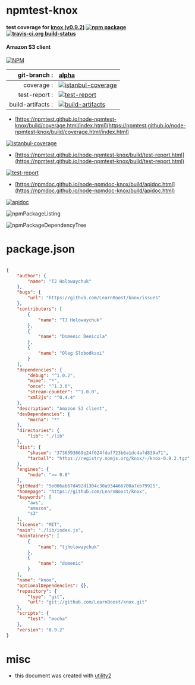# npmtest-knox

#### test coverage for  [knox (v0.9.2)](https://github.com/LearnBoost/knox)  [![npm package](https://img.shields.io/npm/v/npmtest-knox.svg?style=flat-square)](https://www.npmjs.org/package/npmtest-knox) [![travis-ci.org build-status](https://api.travis-ci.org/npmtest/node-npmtest-knox.svg)](https://travis-ci.org/npmtest/node-npmtest-knox)

#### Amazon S3 client

[![NPM](https://nodei.co/npm/knox.png?downloads=true&downloadRank=true&stars=true)](https://www.npmjs.com/package/knox)

| git-branch : | [alpha](https://github.com/npmtest/node-npmtest-knox/tree/alpha)|
|--:|:--|
| coverage : | [![istanbul-coverage](https://npmtest.github.io/node-npmtest-knox/build/coverage.badge.svg)](https://npmtest.github.io/node-npmtest-knox/build/coverage.html/index.html)|
| test-report : | [![test-report](https://npmtest.github.io/node-npmtest-knox/build/test-report.badge.svg)](https://npmtest.github.io/node-npmtest-knox/build/test-report.html)|
| build-artifacts : | [![build-artifacts](https://npmtest.github.io/node-npmtest-knox/glyphicons_144_folder_open.png)](https://github.com/npmtest/node-npmtest-knox/tree/gh-pages/build)|

- [https://npmtest.github.io/node-npmtest-knox/build/coverage.html/index.html](https://npmtest.github.io/node-npmtest-knox/build/coverage.html/index.html)

[![istanbul-coverage](https://npmtest.github.io/node-npmtest-knox/build/screenCapture.buildCi.browser.%252Ftmp%252Fbuild%252Fcoverage.lib.html.png)](https://npmtest.github.io/node-npmtest-knox/build/coverage.html/index.html)

- [https://npmtest.github.io/node-npmtest-knox/build/test-report.html](https://npmtest.github.io/node-npmtest-knox/build/test-report.html)

[![test-report](https://npmtest.github.io/node-npmtest-knox/build/screenCapture.buildCi.browser.%252Ftmp%252Fbuild%252Ftest-report.html.png)](https://npmtest.github.io/node-npmtest-knox/build/test-report.html)

- [https://npmdoc.github.io/node-npmdoc-knox/build/apidoc.html](https://npmdoc.github.io/node-npmdoc-knox/build/apidoc.html)

[![apidoc](https://npmdoc.github.io/node-npmdoc-knox/build/screenCapture.buildCi.browser.%252Ftmp%252Fbuild%252Fapidoc.html.png)](https://npmdoc.github.io/node-npmdoc-knox/build/apidoc.html)

![npmPackageListing](https://npmtest.github.io/node-npmtest-knox/build/screenCapture.npmPackageListing.svg)

![npmPackageDependencyTree](https://npmtest.github.io/node-npmtest-knox/build/screenCapture.npmPackageDependencyTree.svg)



# package.json

```json

{
    "author": {
        "name": "TJ Holowaychuk"
    },
    "bugs": {
        "url": "https://github.com/LearnBoost/knox/issues"
    },
    "contributors": [
        {
            "name": "TJ Holowaychuk"
        },
        {
            "name": "Domenic Denicola"
        },
        {
            "name": "Oleg Slobodksoi"
        }
    ],
    "dependencies": {
        "debug": "^1.0.2",
        "mime": "*",
        "once": "^1.3.0",
        "stream-counter": "^1.0.0",
        "xml2js": "^0.4.4"
    },
    "description": "Amazon S3 client",
    "devDependencies": {
        "mocha": "*"
    },
    "directories": {
        "lib": "./lib"
    },
    "dist": {
        "shasum": "3736593669e24f024fdaf723b6a1dc4afd839a71",
        "tarball": "https://registry.npmjs.org/knox/-/knox-0.9.2.tgz"
    },
    "engines": {
        "node": ">= 0.8"
    },
    "gitHead": "5e006ab67d492d1304c30a934466700a7eb79925",
    "homepage": "https://github.com/LearnBoost/knox",
    "keywords": [
        "aws",
        "amazon",
        "s3"
    ],
    "license": "MIT",
    "main": "./lib/index.js",
    "maintainers": [
        {
            "name": "tjholowaychuk"
        },
        {
            "name": "domenic"
        }
    ],
    "name": "knox",
    "optionalDependencies": {},
    "repository": {
        "type": "git",
        "url": "git://github.com/LearnBoost/knox.git"
    },
    "scripts": {
        "test": "mocha"
    },
    "version": "0.9.2"
}
```



# misc
- this document was created with [utility2](https://github.com/kaizhu256/node-utility2)
